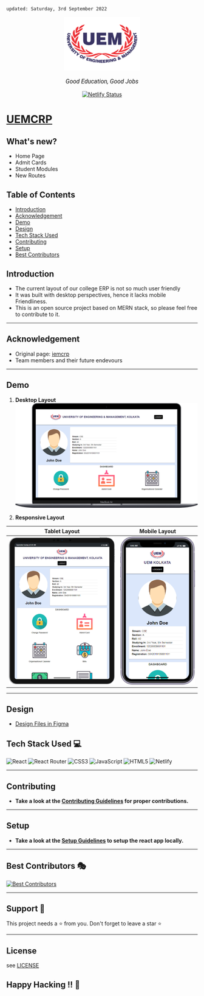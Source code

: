     updated: Saturday, 3rd September 2022

<div align=center>
    <a href="https://uemcrp.netlify.app/">
        <img width=200 src="assets/logo.png" alt="Memories">
    </a>
    <p style="font-family: roboto, calibri; font-size:12pt; font-style:italic">Good Education, Good Jobs</p>
    <a href="https://app.netlify.com/sites/uemcrp/deploys">
        <img src="https://api.netlify.com/api/v1/badges/42b2df54-b5f2-40ab-b15d-b4c6e75ec3de/deploy-status" alt="Netlify Status">
    </a>
</div>

# [UEMCRP](https://uemcrp.netlify.app)

## What's new?

- Home Page
- Admit Cards
- Student Modules
- New Routes

## Table of Contents

- [Introduction](#introduction)
- [Acknowledgement](#acknowledgement)
- [Demo](#demo)
- [Design](#design)
- [Tech Stack Used](#tech-stack-used-💻)
- [Contributing](#contributing)
- [Setup](#setup)
- [Best Contributors](#best-contributors-🎭)

## Introduction

- The current layout of our college ERP is not so much user friendly
- It was built with desktop perspectives, hence it lacks mobile Friendliness.
- This is an open source project based on MERN stack, so please feel free to contribute to it. 
---

## Acknowledgement

- Original page: [iemcrp]
- Team members and their future endevours

---

## Demo

1. **Desktop Layout**
![img](./assets/macbook.png)

2. **Responsive Layout**

  | **Tablet Layout** | **Mobile Layout** |
  |:-----------------:|:-----------------:|
  |           ![img](./assets/ipad.png)     |     ![img](./assets/mobile.png)        |

---

## Design

- [Design Files in Figma](https://www.figma.com/file/UuiAL0DJCWWIyKnDZWOFb9/UEMCRP?node-id=1%3A387)

## Tech Stack Used 💻

![React](https://img.shields.io/badge/react-%2320232a.svg?style=for-the-badge&logo=react&logoColor=%2361DAFB)
![React Router](https://img.shields.io/badge/React_Router-CA4245?style=for-the-badge&logo=react-router&logoColor=white)
![CSS3](https://img.shields.io/badge/css3-%231572B6.svg?style=for-the-badge&logo=css3&logoColor=white)
![JavaScript](https://img.shields.io/badge/javascript-%23323330.svg?style=for-the-badge&logo=javascript&logoColor=%23F7DF1E)
![HTML5](https://img.shields.io/badge/html5-%23E34F26.svg?style=for-the-badge&logo=html5&logoColor=white)
![Netlify](https://img.shields.io/badge/netlify-%23000000.svg?style=for-the-badge&logo=netlify&logoColor=#00C7B7)

---

## Contributing

- **Take a look at the [Contributing Guidelines](CONTRIBUTING.md) for proper contributions.**

---

## Setup

- **Take a look at the [Setup Guidelines](rules/SETUP.md) to setup the react app locally.**

---

## Best Contributors 🎭

[![Best Contributors](https://contrib.rocks/image?repo=warmachine028/uemcrp)](https://github.com/warmachine028/uemcrp/graphs/contributors)

---
## Support 🙏

This project needs a ⭐️ from you. Don't forget to leave a star ⭐️

---

## License

see [LICENSE]

## Happy Hacking !! 🌠

[license]: https://github.com/warmachine028/uemcrp/blob/main/LICENSE
[iemcrp]: https://www.iemcrp.com/
